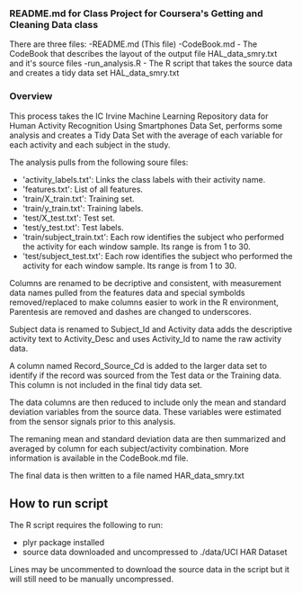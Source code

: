 ### README.md for Class Project for Coursera's Getting and Cleaning Data class ###

There are three files:
-README.md (This file)
-CodeBook.md - The CodeBook that describes the layout of the output file HAL_data_smry.txt and it's source files
-run_analysis.R - The R script that takes the source data and creates a tidy data set HAL_data_smry.txt

### Overview ###

This process takes the IC Irvine Machine Learning Repository data for Human Activity Recognition Using Smartphones Data Set, performs some analysis and creates a Tidy Data Set with the average of each variable for each activity and each subject in the study.

The analysis pulls from the following soure files:
- 'activity_labels.txt': Links the class labels with their activity name.
- 'features.txt': List of all features.
- 'train/X_train.txt': Training set.
- 'train/y_train.txt': Training labels.
- 'test/X_test.txt': Test set.
- 'test/y_test.txt': Test labels.
- 'train/subject_train.txt': Each row identifies the subject who performed the activity for each window sample. Its range is from 1 to 30. 
- 'test/subject_test.txt': Each row identifies the subject who performed the activity for each window sample. Its range is from 1 to 30. 

Columns are renamed to be decriptive and consistent, with measurement data names pulled from the features data and special symbolds removed/replaced to make columns easier to work in the R environment,  Parentesis are removed and dashes are changed to underscores.

Subject data is renamed to Subject_Id and Activity data adds the descriptive activity text to Activity_Desc and uses Activity_Id to name the raw activity data.

A column named Record_Source_Cd is added to the larger data set to identify if the record was sourced from the Test data or the Training data.  This column is not included in the final tidy data set.

The data columns are then reduced to include only the mean and standard deviation variables from the source data.  These variables were estimated from the sensor signals prior to this analysis.

The remaning mean and standard deviation data are then summarized and averaged by column for each subject/activity combination.  More information is available in the CodeBook.md file.

The final data is then written to a file named HAR_data_smry.txt

## How to run script ##

The R script requires the following to run:

- plyr package installed
- source data downloaded and uncompressed to ./data/UCI HAR Dataset

Lines may be uncommented to download the source data in the script but it will still need to be manually uncompressed.



